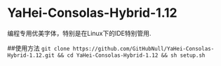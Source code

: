 # YaHei-Consolas-Hybrid-1.12
编程专用优美字体，特别是在Linux下的IDE特别管用.

##使用方法
```git clone https://github.com/GitHubNull/YaHei-Consolas-Hybrid-1.12.git && cd YaHei-Consolas-Hybrid-1.12 && sh setup.sh```

